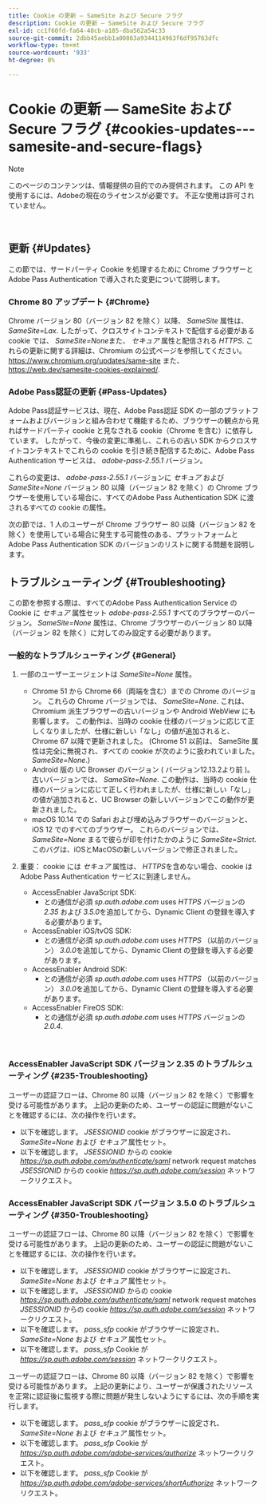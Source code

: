 ```yaml
---
title: Cookie の更新 — SameSite および Secure フラグ
description: Cookie の更新 — SameSite および Secure フラグ
exl-id: cc1f60fd-fa64-48cb-a185-dba562a54c33
source-git-commit: 2dbb45aebb1a00863a9344114963f6df95763dfc
workflow-type: tm+mt
source-wordcount: '933'
ht-degree: 0%

---
```


# Cookie の更新 — SameSite および Secure フラグ {#cookies-updates---samesite-and-secure-flags}

>[!NOTE]
>
>このページのコンテンツは、情報提供の目的でのみ提供されます。 この API を使用するには、Adobeの現在のライセンスが必要です。 不正な使用は許可されていません。

</br>


## 更新 {#Updates}

この節では、サードパーティ Cookie を処理するために Chrome ブラウザーとAdobe Pass Authentication で導入された変更について説明します。



### Chrome 80 アップデート {#Chrome}

Chrome バージョン 80（バージョン 82 を除く）以降、 *SameSite* 属性は、 *SameSite=Lax*. したがって、クロスサイトコンテキストで配信する必要がある cookie では、 *SameSite=None*&#x200B;また、 *セキュア* 属性と配信される *HTTPS*. これらの更新に関する詳細は、Chromium の公式ページを参照してください。 <https://www.chromium.org/updates/same-site> また、 <https://web.dev/samesite-cookies-explained/>.


### Adobe Pass認証の更新 {#Pass-Updates}

Adobe Pass認証サービスは、現在、Adobe Pass認証 SDK の一部のプラットフォームおよびバージョンと組み合わせて機能するため、ブラウザーの観点から見ればサードパーティ cookie と見なされる cookie（Chrome を含む）に依存しています。 したがって、今後の変更に準拠し、これらの古い SDK からクロスサイトコンテキストでこれらの cookie を引き続き配信するために、Adobe Pass Authentication サービスは、 *adobe-pass-2.55.1* バージョン。

これらの変更は、 *adobe-pass-2.55.1* バージョンに *セキュア* および *SameSite=None* バージョン 80 以降（バージョン 82 を除く）の Chrome ブラウザーを使用している場合に、すべてのAdobe Pass Authentication SDK に渡されるすべての cookie の属性。

次の節では、1 人のユーザーが Chrome ブラウザー 80 以降（バージョン 82 を除く）を使用している場合に発生する可能性のある、プラットフォームとAdobe Pass Authentication SDK のバージョンのリストに関する問題を説明します。

## トラブルシューティング {#Troubleshooting}

この節を参照する際は、すべてのAdobe Pass Authentication Service の Cookie に *セキュア* 属性セット *adobe-pass-2.55.1* すべてのブラウザーのバージョン。 *SameSite=None* 属性は、Chrome ブラウザーのバージョン 80 以降（バージョン 82 を除く）に対してのみ設定する必要があります。


### 一般的なトラブルシューティング {#General}

1. 一部のユーザーエージェントは *SameSite=None* 属性。

   - Chrome 51 から Chrome 66（両端を含む）までの Chrome のバージョン。 これらの Chrome バージョンでは、 *SameSite=None*. これは、Chromium 派生ブラウザーの古いバージョンや Android WebView にも影響します。 この動作は、当時の cookie 仕様のバージョンに応じて正しくなりましたが、仕様に新しい「なし」の値が追加されると、Chrome 67 以降で更新されました。 (Chrome 51 以前は、 SameSite 属性は完全に無視され、すべての cookie が次のように扱われていました。 *SameSite=None*.)
   - Android 版の UC Browser のバージョン ( バージョン12.13.2より前 )。古いバージョンでは、 *SameSite=None*. この動作は、当時の cookie 仕様のバージョンに応じて正しく行われましたが、仕様に新しい「なし」の値が追加されると、UC Browser の新しいバージョンでこの動作が更新されました。
   - macOS 10.14 での Safari および埋め込みブラウザーのバージョンと、iOS 12 でのすべてのブラウザー。 これらのバージョンでは、 *SameSite=None* まるで彼らが印を付けたかのように *SameSite=Strict*. このバグは、iOSとMacOSの新しいバージョンで修正されました。


1. 重要： cookie には *セキュア* 属性は、 *HTTPS*&#x200B;を含めない場合、cookie はAdobe Pass Authentication サービスに到達しません。

   - AccessEnabler JavaScript SDK:
      - との通信が必須 *sp.auth.adobe.com* uses *HTTPS* バージョンの *2.35* および *3.5.0*&#x200B;を追加してから、Dynamic Client の登録を導入する必要があります。
   - AccessEnabler iOS/tvOS SDK:
      - との通信が必須 *sp.auth.adobe.com* uses *HTTPS* （以前のバージョン） *3.0.0*&#x200B;を追加してから、Dynamic Client の登録を導入する必要があります。
   - AccessEnabler Android SDK:
      - との通信が必須 *sp.auth.adobe.com* uses *HTTPS* （以前のバージョン） *3.0.0*&#x200B;を追加してから、Dynamic Client の登録を導入する必要があります。
   - AccessEnabler FireOS SDK:
      - との通信が必須 *sp.auth.adobe.com* uses *HTTPS* バージョンの *2.0.4*.

</br>

### AccessEnabler JavaScript SDK バージョン 2.35 のトラブルシューティング {#235-Troubleshooting}

ユーザーの認証フローは、Chrome 80 以降（バージョン 82 を除く）で影響を受ける可能性があります。 上記の更新のため、ユーザーの認証に問題がないことを確認するには、次の操作を行います。

- 以下を確認します。 *JSESSIONID* cookie がブラウザーに設定され、 *SameSite=None* および *セキュア* 属性セット。
- 以下を確認します。 *JSESSIONID* からの cookie *https://sp.auth.adobe.com/authenticate/saml* network request matches *JSESSIONID* からの cookie *https://sp.auth.adobe.com/session* ネットワークリクエスト。


### AccessEnabler JavaScript SDK バージョン 3.5.0 のトラブルシューティング {#350-Troubleshooting}

ユーザーの認証フローは、Chrome 80 以降（バージョン 82 を除く）で影響を受ける可能性があります。 上記の更新のため、ユーザーの認証に問題がないことを確認するには、次の操作を行います。

- 以下を確認します。 *JSESSIONID* cookie がブラウザーに設定され、 *SameSite=None* および *セキュア* 属性セット。
- 以下を確認します。 *JSESSIONID* からの cookie *https://sp.auth.adobe.com/authenticate/saml* network request matches *JSESSIONID* からの cookie *https://sp.auth.adobe.com/session* ネットワークリクエスト。
- 以下を確認します。 *pass\_sfp* cookie がブラウザーに設定され、 *SameSite=None* および *セキュア* 属性セット。
- 以下を確認します。 *pass\_sfp* Cookie が *https://sp.auth.adobe.com/session* ネットワークリクエスト。


ユーザーの認証フローは、Chrome 80 以降（バージョン 82 を除く）で影響を受ける可能性があります。 上記の更新により、ユーザーが保護されたリソースを正常に認証後に監視する際に問題が発生しないようにするには、次の手順を実行します。

- 以下を確認します。 *pass\_sfp* cookie がブラウザーに設定され、 *SameSite=None* および *セキュア* 属性セット。
- 以下を確認します。 *pass\_sfp* Cookie が *https://sp.auth.adobe.com/adobe-services/authorize* ネットワークリクエスト。
- 以下を確認します。 *pass\_sfp* Cookie が *https://sp.auth.adobe.com/adobe-services/shortAuthorize* ネットワークリクエスト。
